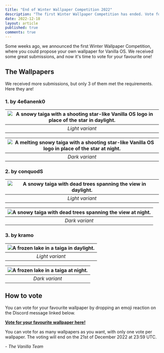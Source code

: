 ```yaml
---
title: "End of Winter Wallpaper Competition 2022"
description: "The first Winter Wallpaper Competition has ended. Vote for your favourite wallpaper!"
date: 2022-12-18
layout: article
published: true
comments: true
---
```


Some weeks ago, we announced the first Winter Wallpaper Competition, where you could propose your own wallpaper for Vanilla OS. We received some great submissions, and now it's time to vote for your favourite one!

## The Wallpapers

We received more submissions, but only 3 of them met the requirements. Here they are!

### 1. by 4e6anenk0

| ![A snowy taiga with a shooting star-like Vanilla OS logo in place of the star in daylight.](/uploads/WWC2022/4e6anenk0-light.png) | 
|:--:| 
| *Light variant* |

| ![A melting snowy taiga with a shooting star-like Vanilla OS logo in place of the star at night.](/uploads/WWC2022/4e6anenk0-dark.png) | 
|:--:| 
| *Dark variant* |

### 2. by conquodS

| ![A snowy taiga with dead trees spanning the view in daylight.](/uploads/WWC2022/conquodS-light.png) | 
|:--:| 
| *Light variant* |

| ![A snowy taiga with dead trees spanning the view at night.](/uploads/WWC2022/conquodS-dark.png) | 
|:--:| 
| *Dark variant* |

### 3. by kramo

| ![A frozen lake in a taiga in daylight.](/uploads/WWC2022/kramo-light.png) | 
|:--:| 
| *Light variant* |

| ![A frozen lake in a taiga at night.](/uploads/WWC2022/kramo-dark.png) | 
|:--:| 
| *Dark variant* |

## How to vote

You can vote for your favourite wallpaper by dropping an emoji reaction on the Discord message linked below. 

[**Vote for your favourite wallpaper here!**](https://discord.com/channels/1023243680829681704/1054161350374465627/1054161350374465627)

You can vote for as many wallpapers as you want, with only one vote per wallpaper. The voting will end on the 21st of December 2022 at 23:59 UTC.

*- The Vanilla Team*
